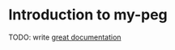 # Introduction to my-peg

TODO: write [great documentation](http://jacobian.org/writing/what-to-write/)
